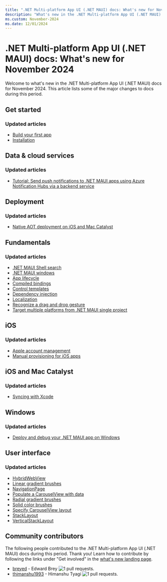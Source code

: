 ```yaml
---
title: ".NET Multi-platform App UI (.NET MAUI) docs: What's new for November 2024"
description: "What's new in the .NET Multi-platform App UI (.NET MAUI) docs for November 2024."
ms.custom: November-2024
ms.date: 12/01/2024
---
```


# .NET Multi-platform App UI (.NET MAUI) docs: What's new for November 2024

Welcome to what's new in the .NET Multi-platform App UI (.NET MAUI) docs for November 2024. This article lists some of the major changes to docs during this period.

## Get started

### Updated articles

- [Build your first app](../get-started/first-app.md)
- [Installation](../get-started/installation.md)

## Data & cloud services

### Updated articles

- [Tutorial: Send push notifications to .NET MAUI apps using Azure Notification Hubs via a backend service](../data-cloud/push-notifications.md)

## Deployment

### Updated articles

- [Native AOT deployment on iOS and Mac Catalyst](../deployment/nativeaot.md)

## Fundamentals

### Updated articles

- [.NET MAUI Shell search](../fundamentals/shell/search.md)
- [.NET MAUI windows](../fundamentals/windows.md)
- [App lifecycle](../fundamentals/app-lifecycle.md)
- [Compiled bindings](../fundamentals/data-binding/compiled-bindings.md)
- [Control templates](../fundamentals/controltemplate.md)
- [Dependency injection](../fundamentals/dependency-injection.md)
- [Localization](../fundamentals/localization.md)
- [Recognize a drag and drop gesture](../fundamentals/gestures/drag-and-drop.md)
- [Target multiple platforms from .NET MAUI single project](../fundamentals/single-project.md)

## iOS

### Updated articles

- [Apple account management](../ios/apple-account-management.md)
- [Manual provisioning for iOS apps](../ios/device-provisioning/manual-provisioning.md)

## iOS and Mac Catalyst

### Updated articles

- [Syncing with Xcode](../macios/xcsync.md)

## Windows

### Updated articles

- [Deploy and debug your .NET MAUI app on Windows](../windows/setup.md)

## User interface

### Updated articles

- [HybridWebView](../user-interface/controls/hybridwebview.md)
- [Linear gradient brushes](../user-interface/brushes/lineargradient.md)
- [NavigationPage](../user-interface/pages/navigationpage.md)
- [Populate a CarouselView with data](../user-interface/controls/carouselview/populate-data.md)
- [Radial gradient brushes](../user-interface/brushes/radialgradient.md)
- [Solid color brushes](../user-interface/brushes/solidcolor.md)
- [Specify CarouselView layout](../user-interface/controls/carouselview/layout.md)
- [StackLayout](../user-interface/layouts/stacklayout.md)
- [VerticalStackLayout](../user-interface/layouts/verticalstacklayout.md)

## Community contributors

The following people contributed to the .NET Multi-platform App UI (.NET MAUI) docs during this period. Thank you! Learn how to contribute by following the links under "Get involved" in the [what's new landing page](index.yml).

- [breyed](https://github.com/breyed) - Edward Brey ![1 pull requests.](https://img.shields.io/badge/Merged%20Pull%20Requests-1-green)
- [thimanshu1993](https://github.com/thimanshu1993) - Himanshu Tyagi ![1 pull requests.](https://img.shields.io/badge/Merged%20Pull%20Requests-1-green)
